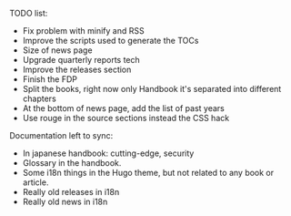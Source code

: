 TODO list:

- Fix problem with minify and RSS
- Improve the scripts used to generate the TOCs
- Size of news page
- Upgrade quarterly reports tech
- Improve the releases section
- Finish the FDP
- Split the books, right now only Handbook it's separated into different chapters
- At the bottom of news page, add the list of past years
- Use rouge in the source sections instead the CSS hack

Documentation left to sync:

- In japanese handbook: cutting-edge, security
- Glossary in the handbook.
- Some i18n things in the Hugo theme, but not related to any book or article.
- Really old releases in i18n
- Really old news in i18n
